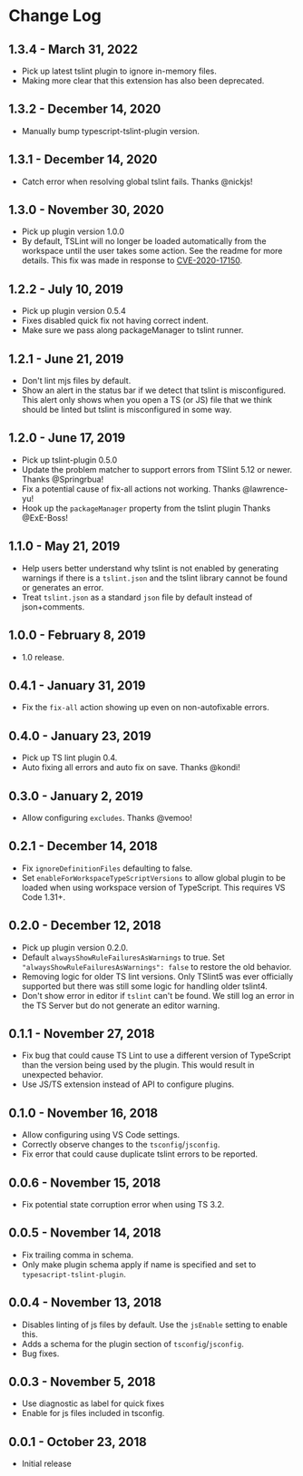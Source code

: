 # Change Log

## 1.3.4 - March 31, 2022
- Pick up latest tslint plugin to ignore in-memory files.
- Making more clear that this extension has also been deprecated.

## 1.3.2 - December 14, 2020
- Manually bump typescript-tslint-plugin version.

## 1.3.1 - December 14, 2020
- Catch error when resolving global tslint fails. Thanks @nickjs!

## 1.3.0 - November 30, 2020
- Pick up plugin version 1.0.0
- By default, TSLint will no longer be loaded automatically from the workspace until the user takes some action. See the readme for more details. This fix was made in response to [CVE-2020-17150](https://msrc.microsoft.com/update-guide/vulnerability/CVE-2020-17150).

## 1.2.2 - July 10, 2019
- Pick up plugin version 0.5.4
- Fixes disabled quick fix not having correct indent.
- Make sure we pass along packageManager to tslint runner.

## 1.2.1 - June 21, 2019
- Don't lint mjs files by default.
- Show an alert in the status bar if we detect that tslint is misconfigured. This alert only shows when you open a TS (or JS) file that we think should be linted but tslint is misconfigured in some way. 

## 1.2.0 - June 17, 2019
- Pick up tslint-plugin 0.5.0
- Update the problem matcher to support errors from TSlint 5.12 or newer. Thanks @Springrbua!
- Fix a potential cause of fix-all actions not working. Thanks @lawrence-yu!
- Hook up the `packageManager` property from the tslint plugin Thanks @ExE-Boss!

## 1.1.0 - May 21, 2019
- Help users better understand why tslint is not enabled by generating warnings if there is a `tslint.json` and the tslint library cannot be found or generates an error.
- Treat `tslint.json` as a standard `json` file by default instead of json+comments.

## 1.0.0 - February 8, 2019
- 1.0 release.

## 0.4.1 - January 31, 2019
- Fix the `fix-all` action showing up even on non-autofixable errors.

## 0.4.0 - January 23, 2019
- Pick up TS lint plugin 0.4.
- Auto fixing all errors and auto fix on save. Thanks @kondi!

## 0.3.0 - January 2, 2019
- Allow configuring `excludes`. Thanks @vemoo!

## 0.2.1 - December 14, 2018
- Fix `ignoreDefinitionFiles` defaulting to false.
- Set `enableForWorkspaceTypeScriptVersions` to allow global plugin to be loaded when using workspace version of TypeScript. This requires VS Code 1.31+.

## 0.2.0 - December 12, 2018
- Pick up plugin version 0.2.0.
- Default `alwaysShowRuleFailuresAsWarnings` to true. Set `"alwaysShowRuleFailuresAsWarnings": false` to restore the old behavior.
- Removing logic for older TS lint versions. Only TSlint5 was ever officially supported but there was still some logic for handling older tslint4.
- Don't show error in editor if `tslint` can't be found. We still log an error in the TS Server but do not generate an editor warning.

## 0.1.1 - November 27, 2018
- Fix bug that could cause TS Lint to use a different version of TypeScript than the version being used by the plugin. This would result in unexpected behavior.
- Use JS/TS extension instead of API to configure plugins.

## 0.1.0 - November 16, 2018
- Allow configuring using VS Code settings.
- Correctly observe changes to the `tsconfig`/`jsconfig`.
- Fix error that could cause duplicate tslint errors to be reported.

## 0.0.6 - November 15, 2018
- Fix potential state corruption error when using TS 3.2.

## 0.0.5 - November 14, 2018
- Fix trailing comma in schema. 
- Only make plugin schema apply if name is specified and set to `typesacript-tslint-plugin`.

## 0.0.4 - November 13, 2018
- Disables linting of js files by default. Use the `jsEnable` setting to enable this.
- Adds a schema for the plugin section of `tsconfig`/`jsconfig`.
- Bug fixes.

## 0.0.3 - November 5, 2018
- Use diagnostic as label for quick fixes
- Enable for js files included in tsconfig.

## 0.0.1 - October 23, 2018
- Initial release
